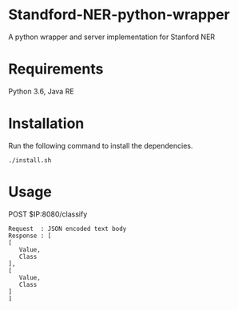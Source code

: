 # Standford-NER-python-wrapper
A python wrapper and server implementation for Stanford NER

# Requirements 
Python 3.6, Java RE

# Installation 
Run the following command to install the dependencies.

    ./install.sh

# Usage

POST $IP:8080/classify

    Request  : JSON encoded text body
    Response : [
    [
       Value,
       Class
    ],
    [
       Value,
       Class
    ]
    ] 
